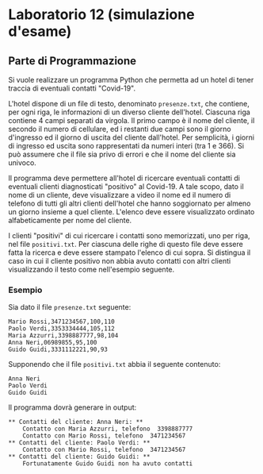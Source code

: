 # Laboratorio 12 (simulazione d'esame)

## Parte di Programmazione

Si vuole realizzare un programma Python che permetta ad un hotel di tener traccia di eventuali contatti "Covid-19".

L'hotel dispone di un file di testo, denominato `presenze.txt`, che contiene, per ogni riga, le informazioni di un
diverso cliente dell'hotel. Ciascuna riga contiene 4 campi separati da virgola. Il primo campo è il nome del cliente, il
secondo il numero di cellulare, ed i restanti due campi sono il giorno d'ingresso ed il giorno di uscita del cliente
dall'hotel. Per semplicità, i giorni di ingresso ed uscita sono rappresentati da numeri interi (tra 1 e 366). Si può
assumere che il file sia privo di errori e che il nome del cliente sia univoco.

Il programma deve permettere all'hotel di ricercare eventuali contatti di eventuali clienti diagnosticati "positivo" al
Covid-19. A tale scopo, dato il nome di un cliente, deve visualizzare a video il nome ed il numero di telefono di
tutti gli altri clienti dell'hotel che hanno soggiornato per almeno un giorno insieme a quel cliente. L'elenco deve
essere visualizzato ordinato alfabeticamente per nome del cliente.

I clienti "positivi" di cui ricercare i contatti sono memorizzati, uno per riga, nel file `positivi.txt`. Per ciascuna
delle righe di questo file deve essere fatta la ricerca e deve essere stampato l'elenco di cui sopra. Si distingua il
caso in cui il cliente positivo non abbia avuto contatti con altri clienti visualizzando il testo come nell'esempio
seguente.

### Esempio

Sia dato il file `presenze.txt` seguente:

```
Mario Rossi,3471234567,100,110
Paolo Verdi,3353334444,105,112
Maria Azzurri,3398887777,98,104
Anna Neri,06989855,95,100
Guido Guidi,3331112221,90,93
```

Supponendo che il file `positivi.txt` abbia il seguente contenuto:

```
Anna Neri
Paolo Verdi
Guido Guidi
```

Il programma dovrà generare in output:

```
** Contatti del cliente: Anna Neri: **
	Contatto con Maria Azzurri, telefono  3398887777
	Contatto con Mario Rossi, telefono  3471234567
** Contatti del cliente: Paolo Verdi: **
	Contatto con Mario Rossi, telefono  3471234567
** Contatti del cliente: Guido Guidi: **
	Fortunatamente Guido Guidi non ha avuto contatti
```
